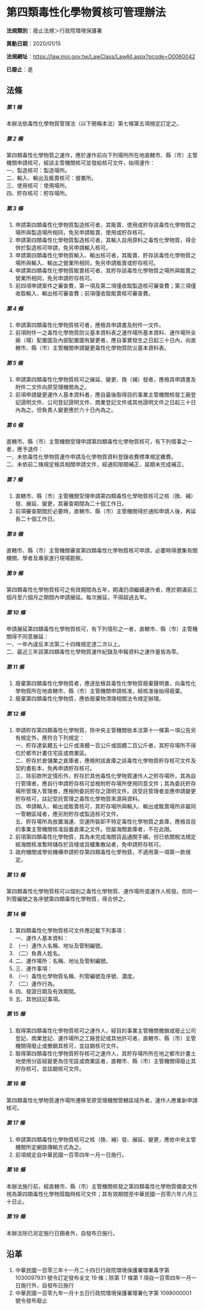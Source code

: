 # 第四類毒性化學物質核可管理辦法

**法規類別**：廢止法規＞行政院環境保護署

**異動日期**：2020/01/15  

**法規網址**：https://law.moj.gov.tw/LawClass/LawAll.aspx?pcode=O0060042

**已廢止**：是



## 法條
##### 第 1 條
本辦法依毒性化學物質管理法（以下簡稱本法）第七條第五項規定訂定之。

##### 第 2 條
第四類毒性化學物質之運作，應於運作前向下列場所所在地直轄市、縣（市）主管機關申請核可，經該主管機關核可並發給核可文件，始得運作：  
一、製造核可：製造場所。  
二、輸入、輸出及販賣核可：營業所。  
三、使用核可：使用場所。  
四、貯存核可：貯存場所。

##### 第 3 條
1. 申請第四類毒性化學物質製造核可者，其販賣、使用或貯存該毒性化學物質之場所與製造場所相同，免另申請販賣、使用或貯存核可。
1. 申請第四類毒性化學物質製造核可者，其輸入自用原料之毒性化學物質，得合併於製造核可申請，免另申請輸入核可。
1. 申請第四類毒性化學物質輸入、輸出核可者，其販賣、貯存該毒性化學物質之場所與輸入、輸出之營業所相同，免另申請販賣或貯存核可。
1. 申請第四類毒性化學物質販賣核可者，其貯存該毒性化學物質之場所與販賣之營業所相同，免另申請貯存核可。
1. 前四項申請案件之審查費，第一項及第二項僅收取製造核可審查費；第三項僅收取輸入、輸出核可審查費；前項僅收取販賣核可審查費。

##### 第 4 條
1. 申請第四類毒性化學物質核可者，應檢具申請書及附件一文件。
1. 前項附件一之毒性化學物質防災基本資料表之運作場所基本資料、運作場所全廠（場）配置圖及內部配置圖有變更者，應自事實發生之日起三十日內，向直轄市、縣（市）主管機關申請變更毒性化學物質防災基本資料表。

##### 第 5 條
1. 申請第四類毒性化學物質核可之展延、變更、換（補）發者，應檢具申請書及附件二文件向原受理機關為之。
1. 前項申請變更運作人基本資料者，應自最後取得目的事業主管機關核發工廠登記證明文件、公司登記證明文件、商業登記文件或其他證明文件之日起三十日內為之。但負責人變更應於六十日內為之。

##### 第 6 條
直轄市、縣（市）主管機關受理申請第四類毒性化學物質核可，有下列情事之一者，應予退件：  
一、未依毒性化學物質運作申請及化學物質資料登錄收費標準規定繳費。  
二、未依前二條規定檢具相關申請文件，經通知限期補正，屆期未完成補正。

##### 第 7 條
1. 直轄市、縣（市）主管機關受理申請第四類毒性化學物質核可之核（換、補）發、展延、變更，其審查期間為二十個工作日。
1. 前項審查期間於必要時，直轄市、縣（市）主管機關得於通知申請人後，再延長二十個工作日。

##### 第 8 條
直轄市、縣（市）主管機關審查第四類毒性化學物質核可申請，必要時得邀集有關機關、學者及專家進行現場勘察。

##### 第 9 條
第四類毒性化學物質核可之有效期間為五年，期滿仍須繼續運作者，應於期滿前三個月至六個月之期間內申請展延。每次展延，不得超過五年。

##### 第 10 條
申請展延第四類毒性化學物質核可，有下列情形之一者，直轄市、縣（市）主管機關得不同意展延：  
一、一年內違反本法第二十四條規定達二次以上。  
二、最近三年該第四類毒性化學物質運作紀錄及申報資料之運作量皆為零。

##### 第 11 條
1. 廢棄第四類毒性化學物質者，應逐批檢具毒性化學物質廢棄聲明書，向毒性化學物質所在地直轄市、縣（市）主管機關申請核准，經核准後始得廢棄。
1. 廢棄第四類毒性化學物質，應依廢棄物清理相關法令規定辦理。

##### 第 12 條
1. 申請貯存第四類毒性化學物質，除中央主管機關依本法第十一條第一項公告另有規定外，應符合下列規定：  
一、貯存達氣體五十公斤或液體一百公斤或固體二百公斤者，其貯存場所不得位於都市計畫住宅區或商業區。  
二、貯存於倉儲業之倉庫者，應檢附該倉庫之該毒性化學物質貯存核可文件及契約書影本，免再申請貯存核可。  
三、除前款所定情形外，貯存於其他毒性化學物質運作人之貯存場所，其為自行管理者，應自行申請貯存核可並檢附貯存場所使用同意文件；其為委託貯存場所管理人管理者，應檢附委託貯存之證明文件。該受託管理者並應申請變更貯存核可，註記受託管理之毒性化學物質來源與資料。  
四、申請輸入、輸出或販賣核可，其貯存場所與輸入、輸出或販賣場所非屬同一管轄區域者，應另附貯存或製造核可文件。  
五、貯存場所為放置海運、空運所裝卸不特定毒性化學物質之倉庫，應檢具目的事業主管機關核准設置倉庫之文件。但屬海關倉庫者，不在此限。
1. 前項第四類毒性化學物質，其為未完成海關貨品通關手續，但已依關稅法規定經海關核准暫時儲存於貨棧或貨櫃集散站者，免申請貯存核可。
1. 政府機關或學術機構申請貯存第四類毒性化學物質，不適用第一項第一款規定。

##### 第 13 條
第四類毒性化學物質核可以個別之毒性化學物質、運作場所或運作人核發。但同一列管編號之各序號第四類毒性化學物質，得合併之。

##### 第 14 條
1. 第四類毒性化學物質核可文件應記載下列事項：  
一、運作人基本資料：
1. （一）運作人名稱、地址及管制編號。
1. （二）負責人姓名。
1. 二、運作場所：名稱、地址及管制編號。
1. 三、運作事項：
1. （一）毒性化學物質名稱、列管編號及序號、濃度。
1. （二）運作行為。
1. 四、發證日期及有效期間。
1. 五、其他註記事項。

##### 第 15 條
1. 取得第四類毒性化學物質核可之運作人，經目的事業主管機關撤銷或廢止公司登記、商業登記、運作場所之工廠登記或其他許可者，直轄市、縣（市）主管機關得廢止或撤銷其核可，並註銷核可文件。
1. 取得第四類毒性化學物質貯存核可之運作人，其貯存場所所在地之都市計畫土地使用分區經變更為住宅區或商業區者，直轄市、縣（市）主管機關得廢止其貯存核可，並註銷核可文件。

##### 第 16 條
第四類毒性化學物質運作場所遷移至原受理機關管轄區域外者，運作人應重新申請核可。

##### 第 17 條
1. 申請第四類毒性化學物質核可之核（換、補）發、展延、變更，應依中央主管機關所定網路傳輸方式為之。
1. 前項規定自中華民國一百零四年一月一日施行。

##### 第 18 條
本辦法施行前，經直轄市、縣（市）主管機關核發之第四類毒性化學物質備查文件視為第四類毒性化學物質臨時核可文件；其有效期間至中華民國一百零六年六月三十日止。

##### 第 19 條
本辦法除已另定施行日期者外，自發布日施行。

## 沿革
1. 中華民國一百零三年十一月二十四日行政院環境保護署環署毒字第 1030097931 號令訂定發布全文 19 條；除第 17 條第 1  項自一百零四年一月一日施行外，自發布日施行
1. 中華民國一百零九年一月十五日行政院環境保護署環署化字第 1098000001 號令發布廢止
